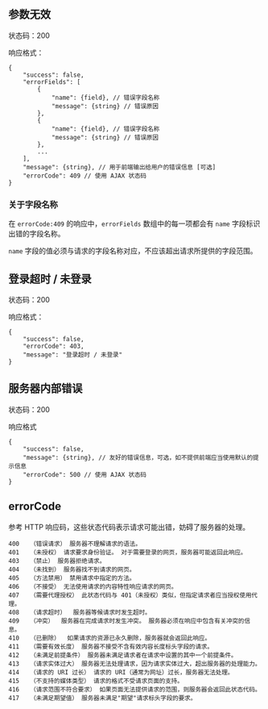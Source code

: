 ## 参数无效

状态码：200

响应格式：

    {
        "success": false,
		"errorFields": [
			{
			    "name": {field}, // 错误字段名称
			    "message": {string} // 错误原因
			},
			{
			    "name": {field}, // 错误字段名称
			    "message": {string} // 错误原因
			},
			...
		],
        "message": {string}, // 用于前端输出给用户的错误信息 [可选]
        "errorCode": 409 // 使用 AJAX 状态码
    }

### 关于字段名称

在 `errorCode:409` 的响应中，`errorFields` 数组中的每一项都会有 `name` 字段标识出错的字段名称。

`name` 字段的值必须与请求的字段名称对应，不应该超出请求所提供的字段范围。


## 登录超时 / 未登录

状态码：200

响应格式：

    {
        "success": false,
        "errorCode": 403,
        "message": "登录超时 / 未登录"
    }

## 服务器内部错误

状态码：200

响应格式

    {
		"success": false,
		"message": {string}, // 友好的错误信息，可选，如不提供前端应当使用默认的提示信息
		"errorCode": 500 // 使用 AJAX 状态码
    }

## errorCode

参考 HTTP 响应码，这些状态代码表示请求可能出错，妨碍了服务器的处理。


	400   （错误请求） 服务器不理解请求的语法。
	401   （未授权） 请求要求身份验证。 对于需要登录的网页，服务器可能返回此响应。
	403   （禁止） 服务器拒绝请求。
	404   （未找到） 服务器找不到请求的网页。
	405   （方法禁用） 禁用请求中指定的方法。
	406   （不接受） 无法使用请求的内容特性响应请求的网页。
	407   （需要代理授权） 此状态代码与 401（未授权）类似，但指定请求者应当授权使用代理。
	408   （请求超时）  服务器等候请求时发生超时。
	409   （冲突）  服务器在完成请求时发生冲突。 服务器必须在响应中包含有关冲突的信息。
	410   （已删除）  如果请求的资源已永久删除，服务器就会返回此响应。
	411   （需要有效长度） 服务器不接受不含有效内容长度标头字段的请求。
	412   （未满足前提条件） 服务器未满足请求者在请求中设置的其中一个前提条件。
	413   （请求实体过大） 服务器无法处理请求，因为请求实体过大，超出服务器的处理能力。
	414   （请求的 URI 过长） 请求的 URI（通常为网址）过长，服务器无法处理。
	415   （不支持的媒体类型） 请求的格式不受请求页面的支持。
	416   （请求范围不符合要求） 如果页面无法提供请求的范围，则服务器会返回此状态代码。
	417   （未满足期望值） 服务器未满足"期望"请求标头字段的要求。
